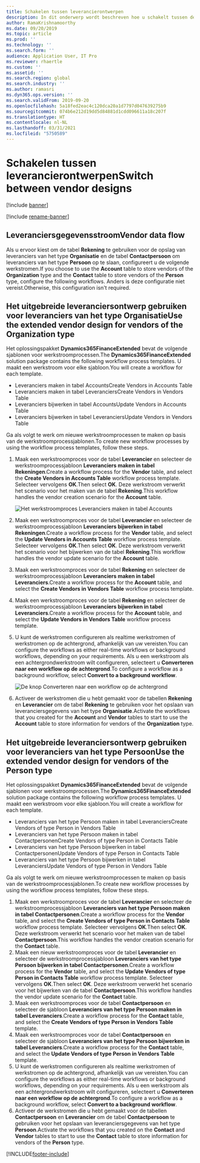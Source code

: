 ```yaml
---
title: Schakelen tussen leverancierontwerpen
description: In dit onderwerp wordt beschreven hoe u schakelt tussen de integratie van leveranciersgegevens tussen Finance and Operations-apps en Dataverse.
author: RamaKrishnamoorthy
ms.date: 09/20/2019
ms.topic: article
ms.prod: ''
ms.technology: ''
ms.search.form: ''
audience: Application User, IT Pro
ms.reviewer: rhaertle
ms.custom: ''
ms.assetid: ''
ms.search.region: global
ms.search.industry: ''
ms.author: ramasri
ms.dyn365.ops.version: ''
ms.search.validFrom: 2019-09-20
ms.openlocfilehash: 5a18fed2eac4c120dca20a1d7797d047639275b9
ms.sourcegitcommit: 074b6e212d19dd5d84881d1cdd096611a18c207f
ms.translationtype: HT
ms.contentlocale: nl-NL
ms.lasthandoff: 03/31/2021
ms.locfileid: "5750589"
---
```

# <a name="switch-between-vendor-designs"></a><span data-ttu-id="2d903-103">Schakelen tussen leverancierontwerpen</span><span class="sxs-lookup"><span data-stu-id="2d903-103">Switch between vendor designs</span></span>

[!include [banner](../../includes/banner.md)]

[!include [rename-banner](~/includes/cc-data-platform-banner.md)]



## <a name="vendor-data-flow"></a><span data-ttu-id="2d903-104">Leveranciersgegevensstroom</span><span class="sxs-lookup"><span data-stu-id="2d903-104">Vendor data flow</span></span> 

<span data-ttu-id="2d903-105">Als u ervoor kiest om de tabel **Rekening** te gebruiken voor de opslag van leveranciers van het type **Organisatie** en de tabel **Contactpersoon** om leveranciers van het type **Persoon** op te slaan, configureert u de volgende werkstromen.</span><span class="sxs-lookup"><span data-stu-id="2d903-105">If you choose to use the **Account** table to store vendors of the **Organization** type and the **Contact** table to store vendors of the **Person** type, configure the following workflows.</span></span> <span data-ttu-id="2d903-106">Anders is deze configuratie niet vereist.</span><span class="sxs-lookup"><span data-stu-id="2d903-106">Otherwise, this configuration isn't required.</span></span>

## <a name="use-the-extended-vendor-design-for-vendors-of-the-organization-type"></a><span data-ttu-id="2d903-107">Het uitgebreide leveranciersontwerp gebruiken voor leveranciers van het type Organisatie</span><span class="sxs-lookup"><span data-stu-id="2d903-107">Use the extended vendor design for vendors of the Organization type</span></span>

<span data-ttu-id="2d903-108">Het oplossingspakket **Dynamics365FinanceExtended** bevat de volgende sjablonen voor werkstroomprocessen.</span><span class="sxs-lookup"><span data-stu-id="2d903-108">The **Dynamics365FinanceExtended** solution package contains the following workflow process templates.</span></span> <span data-ttu-id="2d903-109">U maakt een werkstroom voor elke sjabloon.</span><span class="sxs-lookup"><span data-stu-id="2d903-109">You will create a workflow for each template.</span></span>

+ <span data-ttu-id="2d903-110">Leveranciers maken in tabel Accounts</span><span class="sxs-lookup"><span data-stu-id="2d903-110">Create Vendors in Accounts Table</span></span>
+ <span data-ttu-id="2d903-111">Leveranciers maken in tabel Leveranciers</span><span class="sxs-lookup"><span data-stu-id="2d903-111">Create Vendors in Vendors Table</span></span>
+ <span data-ttu-id="2d903-112">Leveranciers bijwerken in tabel Accounts</span><span class="sxs-lookup"><span data-stu-id="2d903-112">Update Vendors in Accounts Table</span></span>
+ <span data-ttu-id="2d903-113">Leveranciers bijwerken in tabel Leveranciers</span><span class="sxs-lookup"><span data-stu-id="2d903-113">Update Vendors in Vendors Table</span></span>

<span data-ttu-id="2d903-114">Ga als volgt te werk om nieuwe werkstroomprocessen te maken op basis van de werkstroomprocessjablonen.</span><span class="sxs-lookup"><span data-stu-id="2d903-114">To create new workflow processes by using the workflow process templates, follow these steps.</span></span>

1. <span data-ttu-id="2d903-115">Maak een werkstroomproces voor de tabel **Leverancier** en selecteer de werkstroomprocessjabloon **Leveranciers maken in tabel Rekeningen**.</span><span class="sxs-lookup"><span data-stu-id="2d903-115">Create a workflow process for the **Vendor** table, and select the **Create Vendors in Accounts Table** workflow process template.</span></span> <span data-ttu-id="2d903-116">Selecteer vervolgens **OK**.</span><span class="sxs-lookup"><span data-stu-id="2d903-116">Then select **OK**.</span></span> <span data-ttu-id="2d903-117">Deze werkstroom verwerkt het scenario voor het maken van de tabel **Rekening**.</span><span class="sxs-lookup"><span data-stu-id="2d903-117">This workflow handles the vendor creation scenario for the **Account** table.</span></span>

    ![Het werkstroomproces Leveranciers maken in tabel Accounts](media/create_process.png)

2. <span data-ttu-id="2d903-119">Maak een werkstroomproces voor de tabel **Leverancier** en selecteer de werkstroomprocessjabloon **Leveranciers bijwerken in tabel Rekeningen**.</span><span class="sxs-lookup"><span data-stu-id="2d903-119">Create a workflow process for the **Vendor** table, and select the **Update Vendors in Accounts Table** workflow process template.</span></span> <span data-ttu-id="2d903-120">Selecteer vervolgens **OK**.</span><span class="sxs-lookup"><span data-stu-id="2d903-120">Then select **OK**.</span></span> <span data-ttu-id="2d903-121">Deze werkstroom verwerkt het scenario voor het bijwerken van de tabel **Rekening**.</span><span class="sxs-lookup"><span data-stu-id="2d903-121">This workflow handles the vendor update scenario for the **Account** table.</span></span>
3. <span data-ttu-id="2d903-122">Maak een werkstroomproces voor de tabel **Rekening** en selecteer de werkstroomprocessjabloon **Leveranciers maken in tabel Leveranciers**.</span><span class="sxs-lookup"><span data-stu-id="2d903-122">Create a workflow process for the **Account** table, and select the **Create Vendors in Vendors Table** workflow process template.</span></span>
4. <span data-ttu-id="2d903-123">Maak een werkstroomproces voor de tabel **Rekening** en selecteer de werkstroomprocessjabloon **Leveranciers bijwerken in tabel Leveranciers**.</span><span class="sxs-lookup"><span data-stu-id="2d903-123">Create a workflow process for the **Account** table, and select the **Update Vendors in Vendors Table** workflow process template.</span></span>
5. <span data-ttu-id="2d903-124">U kunt de werkstromen configureren als realtime werkstromen of werkstromen op de achtergrond, afhankelijk van uw vereisten.</span><span class="sxs-lookup"><span data-stu-id="2d903-124">You can configure the workflows as either real-time workflows or background workflows, depending on your requirements.</span></span> <span data-ttu-id="2d903-125">Als u een werkstroom als een achtergrondwerkstroom wilt configureren, selecteert u **Converteren naar een workflow op de achtergrond**.</span><span class="sxs-lookup"><span data-stu-id="2d903-125">To configure a workflow as a background workflow, select **Convert to a background workflow**.</span></span>

    ![De knop Converteren naar een workflow op de achtergrond](media/background_workflow.png)

6. <span data-ttu-id="2d903-127">Activeer de werkstromen die u hebt gemaakt voor de tabellen **Rekening** en **Leverancier** om de tabel **Rekening** te gebruiken voor het opslaan van leveranciersgegevens van het type **Organisatie**.</span><span class="sxs-lookup"><span data-stu-id="2d903-127">Activate the workflows that you created for the **Account** and **Vendor** tables to start to use the **Account** table to store information for vendors of the **Organization** type.</span></span>

## <a name="use-the-extended-vendor-design-for-vendors-of-the-person-type"></a><span data-ttu-id="2d903-128">Het uitgebreide leveranciersontwerp gebruiken voor leveranciers van het type Persoon</span><span class="sxs-lookup"><span data-stu-id="2d903-128">Use the extended vendor design for vendors of the Person type</span></span>

<span data-ttu-id="2d903-129">Het oplossingspakket **Dynamics365FinanceExtended** bevat de volgende sjablonen voor werkstroomprocessen.</span><span class="sxs-lookup"><span data-stu-id="2d903-129">The **Dynamics365FinanceExtended** solution package contains the following workflow process templates.</span></span> <span data-ttu-id="2d903-130">U maakt een werkstroom voor elke sjabloon.</span><span class="sxs-lookup"><span data-stu-id="2d903-130">You will create a workflow for each template.</span></span>

+ <span data-ttu-id="2d903-131">Leveranciers van het type Persoon maken in tabel Leveranciers</span><span class="sxs-lookup"><span data-stu-id="2d903-131">Create Vendors of type Person in Vendors Table</span></span>
+ <span data-ttu-id="2d903-132">Leveranciers van het type Persoon maken in tabel Contactpersonen</span><span class="sxs-lookup"><span data-stu-id="2d903-132">Create Vendors of type Person in Contacts Table</span></span>
+ <span data-ttu-id="2d903-133">Leveranciers van het type Persoon bijwerken in tabel Contactpersonen</span><span class="sxs-lookup"><span data-stu-id="2d903-133">Update Vendors of type Person in Contacts Table</span></span>
+ <span data-ttu-id="2d903-134">Leveranciers van het type Persoon bijwerken in tabel Leveranciers</span><span class="sxs-lookup"><span data-stu-id="2d903-134">Update Vendors of type Person in Vendors Table</span></span>

<span data-ttu-id="2d903-135">Ga als volgt te werk om nieuwe werkstroomprocessen te maken op basis van de werkstroomprocessjablonen.</span><span class="sxs-lookup"><span data-stu-id="2d903-135">To create new workflow processes by using the workflow process templates, follow these steps.</span></span>

1. <span data-ttu-id="2d903-136">Maak een werkstroomproces voor de tabel **Leverancier** en selecteer de werkstroomprocessjabloon **Leveranciers van het type Persoon maken in tabel Contactpersonen**.</span><span class="sxs-lookup"><span data-stu-id="2d903-136">Create a workflow process for the **Vendor** table, and select the **Create Vendors of type Person in Contacts Table** workflow process template.</span></span> <span data-ttu-id="2d903-137">Selecteer vervolgens **OK**.</span><span class="sxs-lookup"><span data-stu-id="2d903-137">Then select **OK**.</span></span> <span data-ttu-id="2d903-138">Deze werkstroom verwerkt het scenario voor het maken van de tabel **Contactpersoon**.</span><span class="sxs-lookup"><span data-stu-id="2d903-138">This workflow handles the vendor creation scenario for the **Contact** table.</span></span>
2. <span data-ttu-id="2d903-139">Maak een nieuw werkstroomproces voor de tabel **Leverancier** en selecteer de werkstroomprocessjabloon **Leveranciers van het type Persoon bijwerken in tabel Contactpersonen**.</span><span class="sxs-lookup"><span data-stu-id="2d903-139">Create a workflow process for the **Vendor** table, and select the **Update Vendors of type Person in Contacts Table** workflow process template.</span></span> <span data-ttu-id="2d903-140">Selecteer vervolgens **OK**.</span><span class="sxs-lookup"><span data-stu-id="2d903-140">Then select **OK**.</span></span> <span data-ttu-id="2d903-141">Deze werkstroom verwerkt het scenario voor het bijwerken van de tabel **Contactpersoon**.</span><span class="sxs-lookup"><span data-stu-id="2d903-141">This workflow handles the vendor update scenario for the **Contact** table.</span></span>
3. <span data-ttu-id="2d903-142">Maak een werkstroomproces voor de tabel **Contactpersoon** en selecteer de sjabloon **Leveranciers van het type Persoon maken in tabel Leveranciers**.</span><span class="sxs-lookup"><span data-stu-id="2d903-142">Create a workflow process for the **Contact** table, and select the **Create Vendors of type Person in Vendors Table** template.</span></span>
4. <span data-ttu-id="2d903-143">Maak een werkstroomproces voor de tabel **Contactpersoon** en selecteer de sjabloon **Leveranciers van het type Persoon bijwerken in tabel Leveranciers**.</span><span class="sxs-lookup"><span data-stu-id="2d903-143">Create a workflow process for the **Contact** table, and select the **Update Vendors of type Person in Vendors Table** template.</span></span>
5. <span data-ttu-id="2d903-144">U kunt de werkstromen configureren als realtime werkstromen of werkstromen op de achtergrond, afhankelijk van uw vereisten.</span><span class="sxs-lookup"><span data-stu-id="2d903-144">You can configure the workflows as either real-time workflows or background workflows, depending on your requirements.</span></span> <span data-ttu-id="2d903-145">Als u een werkstroom als een achtergrondwerkstroom wilt configureren, selecteert u **Converteren naar een workflow op de achtergrond**.</span><span class="sxs-lookup"><span data-stu-id="2d903-145">To configure a workflow as a background workflow, select **Convert to a background workflow**.</span></span>
6. <span data-ttu-id="2d903-146">Activeer de werkstromen die u hebt gemaakt voor de tabellen **Contactpersoon** en **Leverancier** om de tabel **Contactpersoon** te gebruiken voor het opslaan van leveranciersgegevens van het type **Persoon**.</span><span class="sxs-lookup"><span data-stu-id="2d903-146">Activate the workflows that you created on the **Contact** and **Vendor** tables to start to use the **Contact** table to store information for vendors of the **Person** type.</span></span>


[!INCLUDE[footer-include](../../../../includes/footer-banner.md)]